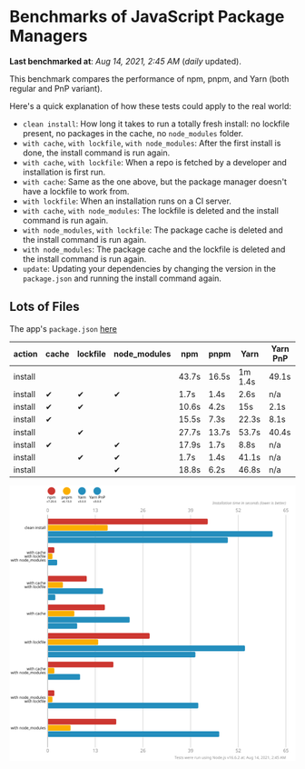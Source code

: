 # Benchmarks of JavaScript Package Managers

**Last benchmarked at**: _Aug 14, 2021, 2:45 AM_ (_daily_ updated).

This benchmark compares the performance of npm, pnpm, and Yarn (both regular and PnP variant).

Here's a quick explanation of how these tests could apply to the real world:

- `clean install`: How long it takes to run a totally fresh install: no lockfile present, no packages in the cache, no `node_modules` folder.
- `with cache`, `with lockfile`, `with node_modules`: After the first install is done, the install command is run again.
- `with cache`, `with lockfile`: When a repo is fetched by a developer and installation is first run.
- `with cache`: Same as the one above, but the package manager doesn't have a lockfile to work from.
- `with lockfile`: When an installation runs on a CI server.
- `with cache`, `with node_modules`: The lockfile is deleted and the install command is run again.
- `with node_modules`, `with lockfile`: The package cache is deleted and the install command is run again.
- `with node_modules`: The package cache and the lockfile is deleted and the install command is run again.
- `update`: Updating your dependencies by changing the version in the `package.json` and running the install command again.

## Lots of Files

The app's `package.json` [here](https://github.com/pnpm/pnpm.github.io/blob/main/benchmarks/fixtures/alotta-files/package.json)

| action  | cache | lockfile | node_modules| npm | pnpm | Yarn | Yarn PnP |
| ---     | ---   | ---      | ---         | --- | ---  | ---  | ---      |
| install |       |          |             | 43.7s | 16.5s | 1m 1.4s | 49.1s |
| install | ✔     | ✔        | ✔           | 1.7s | 1.4s | 2.6s | n/a |
| install | ✔     | ✔        |             | 10.6s | 4.2s | 15s | 2.1s |
| install | ✔     |          |             | 15.5s | 7.3s | 22.3s | 8.1s |
| install |       | ✔        |             | 27.7s | 13.7s | 53.7s | 40.4s |
| install | ✔     |          | ✔           | 17.9s | 1.7s | 8.8s | n/a |
| install |       | ✔        | ✔           | 1.7s | 1.4s | 41.1s | n/a |
| install |       |          | ✔           | 18.8s | 6.2s | 46.8s | n/a |

![Graph of the alotta-files results](../../static/img/benchmarks/alotta-files.svg)